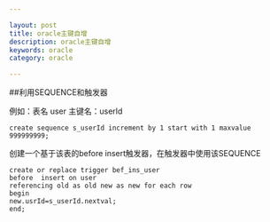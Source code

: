 ```yaml
---

layout: post
title: oracle主键自增
description: oracle主键自增
keywords: oracle
category: oracle

---
```


##利用SEQUENCE和触发器

例如：表名 user  主键名：userId

	create sequence s_userId increment by 1 start with 1 maxvalue 999999999; 

创建一个基于该表的before insert触发器，在触发器中使用该SEQUENCE 

	create or replace trigger bef_ins_user 
	before  insert on user 
	referencing old as old new as new for each row 
	begin 
	new.usrId=s_userId.nextval; 
	end; 
